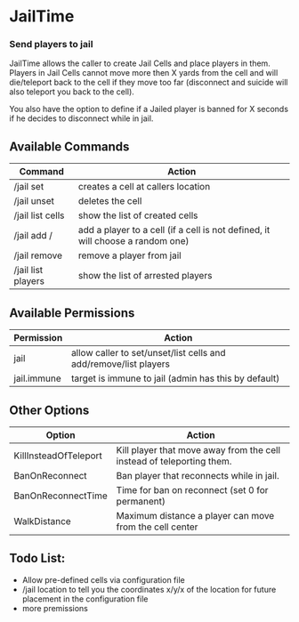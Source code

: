 # JailTime
### Send players to jail

JailTime allows the caller to create Jail Cells and place players in them. Players in Jail Cells cannot move more then X yards from the cell and will die/teleport back to the cell if they move too far (disconnect and suicide will also teleport you back to the cell).

You also have the option to define if a Jailed player is banned for X seconds if he decides to disconnect while in jail.

## Available Commands
Command | Action
------- | -------
/jail set <cell>				| creates a cell at callers location
/jail unset <cell>				| deletes the cell
/jail list cells				| show the list of created cells
/jail add <player>/<cell>		| add a player to a cell (if a cell is not defined, it will choose a random one)
/jail remove <player>			| remove a player from jail
/jail list players				| show the list of arrested players

## Available Permissions
Permission | Action
------- | -------
<Command>jail</Command>			| allow caller to set/unset/list cells and add/remove/list players
<Command>jail.immune</Command>	| target is immune to jail (admin has this by default)

## Other Options
Option | Action
------- | -------
KillInsteadOfTeleport			| Kill player that move away from the cell instead of teleporting them.
BanOnReconnect					| Ban player that reconnects while in jail.
BanOnReconnectTime				| Time for ban on reconnect (set 0 for permanent)
WalkDistance					| Maximum distance a player can move from the cell center
 
## Todo List:
* Allow pre-defined cells via configuration file
* /jail location to tell you the coordinates x/y/x of the location for future placement in the configuration file
* more premissions
